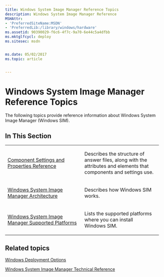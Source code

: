 ```yaml
---
title: Windows System Image Manager Reference Topics
description: Windows System Image Manager Reference
MSHAttr:
- 'PreferredSiteName:MSDN'
- 'PreferredLib:/library/windows/hardware'
ms.assetid: 90390029-f6c6-4f7c-9a70-6e44c5a4dfbb
ms.mktglfcycl: deploy
ms.sitesec: msdn


ms.date: 05/02/2017
ms.topic: article


---
```

# Windows System Image Manager Reference Topics

The following topics provide reference information about Windows System Image Manager (Windows SIM).

## In This Section

<table>
<colgroup>
<col width="50%" />
<col width="50%" />
</colgroup>
<tbody>
<tr class="odd">
<td><p><a href="https://docs.microsoft.com/en-us/windows-hardware/customize/desktop/wsim/component-settings-and-properties-reference" data-raw-source="[Component Settings and Properties Reference](https://docs.microsoft.com/en-us/windows-hardware/customize/desktop/wsim/component-settings-and-properties-reference)">Component Settings and Properties Reference</a></p></td>
<td><p>Describes the structure of answer files, along with the attributes and elements that components and settings use.</p></td>
</tr>
<tr class="even">
<td><p><a href="https://docs.microsoft.com/en-us/windows-hardware/customize/desktop/wsim/windows-system-image-manager-architecture" data-raw-source="[Windows System Image Manager Architecture](https://docs.microsoft.com/en-us/windows-hardware/customize/desktop/wsim/windows-system-image-manager-architecture)">Windows System Image Manager Architecture</a></p></td>
<td><p>Describes how Windows SIM works.</p></td>
</tr>
<tr class="odd">
<td><p><a href="https://docs.microsoft.com/en-us/windows-hardware/customize/desktop/wsim/windows-system-image-manager-supported-platforms" data-raw-source="[Windows System Image Manager Supported Platforms](https://docs.microsoft.com/en-us/windows-hardware/customize/desktop/wsim/windows-system-image-manager-supported-platforms)">Windows System Image Manager Supported Platforms</a></p></td>
<td><p>Lists the supported platforms where you can install Windows SIM.</p></td>
</tr>
</tbody>
</table>

## Related topics

[Windows Deployment Options](http://go.microsoft.com/fwlink/?LinkId=214574)

[Windows System Image Manager Technical Reference](windows-system-image-manager-technical-reference.md)
